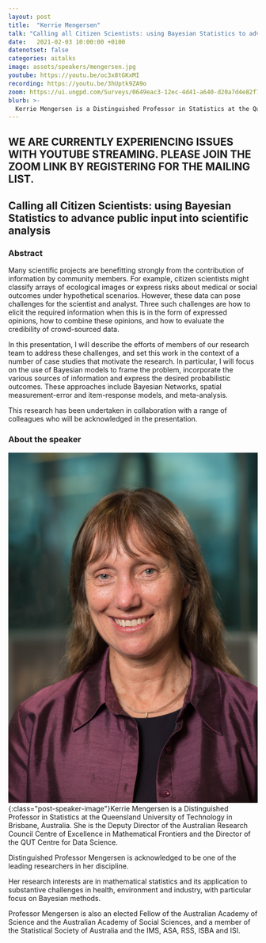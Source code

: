 ```yaml
---
layout: post
title:  "Kerrie Mengersen"
talk: "Calling all Citizen Scientists: using Bayesian Statistics to advance public input into scientific analysis"
date:   2021-02-03 10:00:00 +0100
datenotset: false
categories: aitalks
image: assets/speakers/mengersen.jpg
youtube: https://youtu.be/oc3x8tGKxMI
recording: https://youtu.be/3hUptk9ZA9o
zoom: https://ui.ungpd.com/Surveys/0649eac3-12ec-4d41-a640-d20a7d4e82f7
blurb: >-
  Kerrie Mengersen is a Distinguished Professor in Statistics at the Queensland University of Technology in Brisbane, Australia. She is the Deputy Director of the Australian Research Council Centre of Excellence in Mathematical Frontiers and the Director of the QUT Centre for Data Science.
---
```


## WE ARE CURRENTLY EXPERIENCING ISSUES WITH YOUTUBE STREAMING. PLEASE JOIN THE ZOOM LINK BY REGISTERING FOR THE MAILING LIST.

## Calling all Citizen Scientists: using Bayesian Statistics to advance public input into scientific analysis



### Abstract
Many scientific projects are benefitting strongly from the contribution of information by community members. For example, citizen scientists might classify arrays of ecological images or express risks about medical or social outcomes under hypothetical scenarios. However, these data can pose challenges for the scientist and analyst. Three such challenges are how to elicit the required information when this is in the form of expressed opinions, how to combine these opinions, and how to evaluate the credibility of crowd-sourced data.  

In this presentation, I will describe the efforts of members of our research team to address these challenges, and set this work in the context of a number of case studies that motivate the research. In particular, I will focus on the use of Bayesian models to frame the problem, incorporate the various sources of information and express the desired probabilistic outcomes. These approaches include Bayesian Networks, spatial measurement-error and item-response models, and meta-analysis.   

This research has been undertaken in collaboration with a range of colleagues who will be acknowledged in the presentation.

### About the speaker
![Kerrie Mengersen](/assets/speakers/mengersen.jpg){:class="post-speaker-image"}Kerrie Mengersen is a Distinguished Professor in Statistics at the Queensland University of Technology in Brisbane, Australia. She is the Deputy Director of the Australian Research Council Centre of Excellence in Mathematical Frontiers and the Director of the QUT Centre for Data Science.

Distinguished Professor Mengersen is acknowledged to be one of the leading researchers in her discipline.

Her research interests are in mathematical statistics and its application to substantive challenges in health, environment and industry, with particular focus on Bayesian methods.   

Professor Mengersen is also an elected Fellow of the Australian Academy of Science and the Australian Academy of Social Sciences, and a member of the Statistical Society of Australia and the IMS, ASA, RSS, ISBA and ISI.
